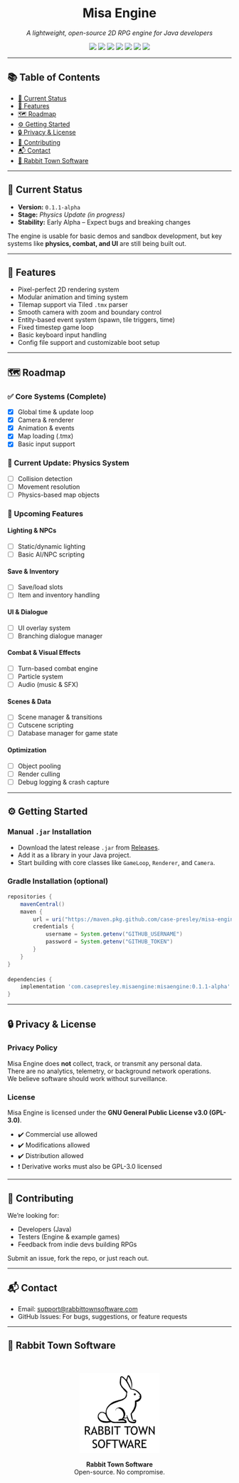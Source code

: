 <h1 align="center">Misa Engine</h1>
<p align="center"><em>A lightweight, open-source 2D RPG engine for Java developers</em></p>

<p align="center">
  <img src="https://img.shields.io/badge/License-GPLv3-blue.svg">
  <img src="https://img.shields.io/badge/build-alpha-lightgrey.svg">
  <img src="https://img.shields.io/badge/version-0.1.1--alpha-blue">
  <img src="https://img.shields.io/github/last-commit/rabbit-town-software/misa-engine">
  <img src="https://img.shields.io/github/languages/code-size/rabbit-town-software/misa-engine">
  <img src="https://img.shields.io/github/languages/top/rabbit-town-software/misa-engine">
  <img src="https://img.shields.io/github/contributors/rabbit-town-software/misa-engine">
</p>

---

## 📚 Table of Contents

- [🔧 Current Status](#-current-status)
- [🚀 Features](#-features)
- [🗺️ Roadmap](#️-roadmap)
- [⚙️ Getting Started](#️-getting-started)
- [🔒 Privacy & License](#-privacy--license)
- [🤝 Contributing](#-contributing)
- [📬 Contact](#-contact)
- [🐇 Rabbit Town Software](#-rabbit-town-software)

---

## 🔧 Current Status

- **Version:** `0.1.1-alpha`  
- **Stage:** *Physics Update (in progress)*  
- **Stability:** Early Alpha – Expect bugs and breaking changes

The engine is usable for basic demos and sandbox development, but key systems like **physics, combat, and UI** are still being built out.

---

## 🚀 Features

- Pixel-perfect 2D rendering system  
- Modular animation and timing system  
- Tilemap support via Tiled `.tmx` parser  
- Smooth camera with zoom and boundary control  
- Entity-based event system (spawn, tile triggers, time)  
- Fixed timestep game loop  
- Basic keyboard input handling  
- Config file support and customizable boot setup  

---

## 🗺️ Roadmap

### ✅ Core Systems (Complete)  
- [x] Global time & update loop  
- [x] Camera & renderer  
- [x] Animation & events  
- [x] Map loading (.tmx)  
- [x] Basic input support  

### 🔧 Current Update: Physics System  
- [ ] Collision detection  
- [ ] Movement resolution  
- [ ] Physics-based map objects  

### 🔮 Upcoming Features

#### Lighting & NPCs  
- [ ] Static/dynamic lighting  
- [ ] Basic AI/NPC scripting  

#### Save & Inventory  
- [ ] Save/load slots  
- [ ] Item and inventory handling  

#### UI & Dialogue  
- [ ] UI overlay system  
- [ ] Branching dialogue manager  

#### Combat & Visual Effects  
- [ ] Turn-based combat engine  
- [ ] Particle system  
- [ ] Audio (music & SFX)  

#### Scenes & Data  
- [ ] Scene manager & transitions  
- [ ] Cutscene scripting  
- [ ] Database manager for game state  

#### Optimization  
- [ ] Object pooling  
- [ ] Render culling  
- [ ] Debug logging & crash capture  

---

## ⚙️ Getting Started

### Manual `.jar` Installation

- Download the latest release `.jar` from [Releases](https://github.com/rabbit-town-software/misa-engine/releases).
- Add it as a library in your Java project.
- Start building with core classes like `GameLoop`, `Renderer`, and `Camera`.

### Gradle Installation (optional)

```gradle
repositories {
    mavenCentral()
    maven {
        url = uri("https://maven.pkg.github.com/case-presley/misa-engine")
        credentials {
            username = System.getenv("GITHUB_USERNAME")
            password = System.getenv("GITHUB_TOKEN")
        }
    }
}

dependencies {
    implementation 'com.casepresley.misaengine:misaengine:0.1.1-alpha'
}
```

---

## 🔒 Privacy & License

### Privacy Policy

Misa Engine does **not** collect, track, or transmit any personal data.  
There are no analytics, telemetry, or background network operations.  
We believe software should work without surveillance.

### License

Misa Engine is licensed under the **GNU General Public License v3.0 (GPL-3.0)**.

- ✔️ Commercial use allowed  
- ✔️ Modifications allowed  
- ✔️ Distribution allowed  
- ❗ Derivative works must also be GPL-3.0 licensed  

---

## 🤝 Contributing

We’re looking for:

- Developers (Java)  
- Testers (Engine & example games)  
- Feedback from indie devs building RPGs

Submit an issue, fork the repo, or just reach out.

---

## 📬 Contact

- Email: [support@rabbittownsoftware.com](mailto:support@rabbittownsoftware.com)  
- GitHub Issues: For bugs, suggestions, or feature requests

---

## 🐇 Rabbit Town Software

<br/>

<p align="center">
  <img src="https://github.com/Rabbit-Town-Software/misa-engine/blob/eb3aa63bad02385d2af4b7b130d1bde70e2a2715/assets/rabbittownlogo.jpg?raw=true" alt="Rabbit Town Software Logo" width="180"/>
</p>

<p align="center">
  <strong>Rabbit Town Software</strong><br/>
  Open-source. No compromise.
</p>
